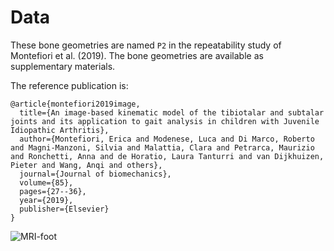 # Data 
These bone geometries are named `P2` in the repeatability study of Montefiori et al. (2019).
The bone geometries are available as supplementary materials.

The reference publication is:
```
@article{montefiori2019image,
  title={An image-based kinematic model of the tibiotalar and subtalar joints and its application to gait analysis in children with Juvenile Idiopathic Arthritis},
  author={Montefiori, Erica and Modenese, Luca and Di Marco, Roberto and Magni-Manzoni, Silvia and Malattia, Clara and Petrarca, Maurizio and Ronchetti, Anna and de Horatio, Laura Tanturri and van Dijkhuizen, Pieter and Wang, Anqi and others},
  journal={Journal of biomechanics},
  volume={85},
  pages={27--36},
  year={2019},
  publisher={Elsevier}
}
```

![MRI-foot](https://github.com/modenaxe/auto-msk-model/blob/master/images/MRI_foot_bones.PNG)
